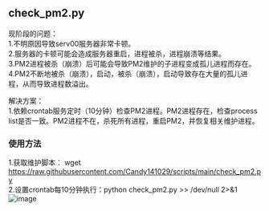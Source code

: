 ## check_pm2.py
现阶段的问题：  
1.不明原因导致serv00服务器非常卡顿。  
2.服务器的卡顿可能会造成服务器重启，进程被杀，进程崩溃等结果。  
3.PM2进程被杀（崩溃）后可能会导致PM2维护的子进程变成孤儿进程而存在。  
4.PM2不断地被杀（崩溃），启动，被杀（崩溃），启动导致存在大量的孤儿进程，从而导致进程数溢出。  

解决方案：  
1.依赖crontab服务定时（10分钟）检查PM2进程。PM2进程存在，检查process list是否一致。PM2进程不在，杀死所有进程，重启PM2，并恢复相关维护进程。  

### 使用方法
1.获取维护脚本：
wget https://raw.githubusercontent.com/Candy141029/scripts/main/check_pm2.py  
2.设置crontab每10分钟执行：python check_pm2.py >> /dev/null 2>&1
![image](https://github.com/Candy141029/scripts/assets/175073750/321f4cec-52e4-4e53-9d6f-2cb493ac4433)


